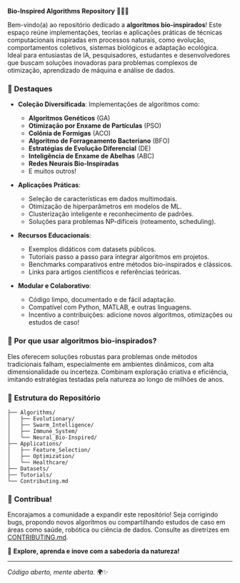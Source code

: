 **Bio-Inspired Algorithms Repository** 🌿🧬🤖  

Bem-vindo(a) ao repositório dedicado a **algoritmos bio-inspirados**! Este espaço reúne implementações, teorias e aplicações práticas de técnicas computacionais inspiradas em processos naturais, como evolução, comportamentos coletivos, sistemas biológicos e adaptação ecológica. Ideal para entusiastas de IA, pesquisadores, estudantes e desenvolvedores que buscam soluções inovadoras para problemas complexos de otimização, aprendizado de máquina e análise de dados.  

### 🌟 **Destaques**  
- **Coleção Diversificada**: Implementações de algoritmos como:  
  - **Algoritmos Genéticos** (GA)  
  - **Otimização por Enxame de Partículas** (PSO)  
  - **Colônia de Formigas** (ACO)  
  - **Algoritmo de Forrageamento Bacteriano** (BFO)  
  - **Estratégias de Evolução Diferencial** (DE)  
  - **Inteligência de Enxame de Abelhas** (ABC)  
  - **Redes Neurais Bio-Inspiradas**  
  - E muitos outros!  

- **Aplicações Práticas**:  
  - Seleção de características em dados multimodais.  
  - Otimização de hiperparâmetros em modelos de ML.  
  - Clusterização inteligente e reconhecimento de padrões.  
  - Soluções para problemas NP-difíceis (roteamento, scheduling).  

- **Recursos Educacionais**:  
  - Exemplos didáticos com datasets públicos.  
  - Tutoriais passo a passo para integrar algoritmos em projetos.  
  - Benchmarks comparativos entre métodos bio-inspirados e clássicos.  
  - Links para artigos científicos e referências teóricas.  

- **Modular e Colaborativo**:  
  - Código limpo, documentado e de fácil adaptação.  
  - Compatível com Python, MATLAB, e outras linguagens.  
  - Incentivo a contribuições: adicione novos algoritmos, otimizações ou estudos de caso!  

### 🚀 **Por que usar algoritmos bio-inspirados?**  
Eles oferecem soluções robustas para problemas onde métodos tradicionais falham, especialmente em ambientes dinâmicos, com alta dimensionalidade ou incerteza. Combinam exploração criativa e eficiência, imitando estratégias testadas pela natureza ao longo de milhões de anos.  

### 📂 **Estrutura do Repositório**  
```  
├── Algorithms/  
│   ├── Evolutionary/  
│   ├── Swarm_Intelligence/  
│   ├── Immune_System/  
│   └── Neural_Bio-Inspired/  
├── Applications/  
│   ├── Feature_Selection/  
│   ├── Optimization/  
│   └── Healthcare/  
├── Datasets/  
├── Tutorials/  
└── Contributing.md  
```  

### 🤝 **Contribua!**  
Encorajamos a comunidade a expandir este repositório! Seja corrigindo bugs, propondo novos algoritmos ou compartilhando estudos de caso em áreas como saúde, robótica ou ciência de dados. Consulte as diretrizes em [CONTRIBUTING.md](Contributing.md).  

🔗 **Explore, aprenda e inove com a sabedoria da natureza!**  

---  
*Código aberto, mente aberta.* 🌍✨
